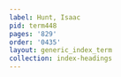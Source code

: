```yaml
---
label: Hunt, Isaac
pid: term448
pages: '829'
order: '0435'
layout: generic_index_term
collection: index-headings
---
```

